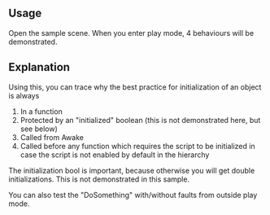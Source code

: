 ## Usage

Open the sample scene. When you enter play mode, 4 behaviours will be demonstrated.

## Explanation 

Using this, you can trace why the best practice for initialization of an object is always

1. In a function
2. Protected by an "initialized" boolean (this is not demonstrated here, but see below)
3. Called from Awake
4. Called before any function which requires the script to be initialized in case the script is not enabled by default in the hierarchy

The initialization bool is important, because otherwise you will get double initializations. This is not demonstrated in this sample.

You can also test the "DoSomething" with/without faults from outside play mode.
